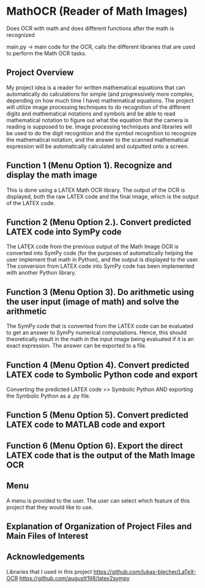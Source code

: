 # MathOCR (Reader of Math Images)

Does OCR with math and does different functions after the math is recognized

main.py -> main code for the OCR, calls the different libraries that are used to perform the Math OCR tasks.

## Project Overview

My project idea is a reader for written mathematical equations that can automatically do calculations
for simple (and progressively more complex, depending on how much time I have) mathematical
equations. The project will utilize image processing techniques to do recognition of the different digits
and mathematical notations and symbols and be able to read mathematical notation to figure out what
the equation that the camera is reading is supposed to be. Image processing techniques and libraries
will be used to do the digit recognition and the symbol recognition to recognize the mathematical
notation, and the answer to the scanned mathematical expression will be automatically calculated and
outputted onto a screen.


## Function 1 (Menu Option 1). Recognize and display the math image
This is done using a LATEX Math OCR library. The output of the OCR is displayed, both the raw LATEX code and the final image, which is the output of the LATEX code.  

## Function 2 (Menu Option 2.). Convert predicted LATEX code into SymPy code
The LATEX code from the previous output of the Math Image OCR is converted into SymPy code (for the purposes of automatically helping the user implement that math in Python), and the output is displayed to the user.
The conversion from LATEX code into SymPy code has been implemented with another Python library. 


## Function 3 (Menu Option 3). Do arithmetic using the user input (image of math) and solve the arithmetic
The SymPy code that is converted from the LATEX code can be evaluated to get an answer to SymPy numerical computations. Hence, this should theoretically result in the math in the input image being evaluated if it is an exact expression. The answer can be exported to a file. 

## Function 4 (Menu Option 4). Convert predicted LATEX code to Symbolic Python code and export

Converting the predicted LATEX code >> Symbolic Python AND exporting the Symbolic Python as a .py file.

## Function 5 (Menu Option 5). Convert predicted LATEX code to MATLAB code and export

## Function 6 (Menu Option 6). Export the direct LATEX code that is the output of the Math Image OCR

## Menu
A menu is provided to the user. The user can select which feature of this project that they would like to use. 


## Explanation of Organization of Project Files and Main Files of Interest


## Acknowledgements
Libraries that I used in this project
https://github.com/lukas-blecher/LaTeX-OCR
https://github.com/augustt198/latex2sympy
